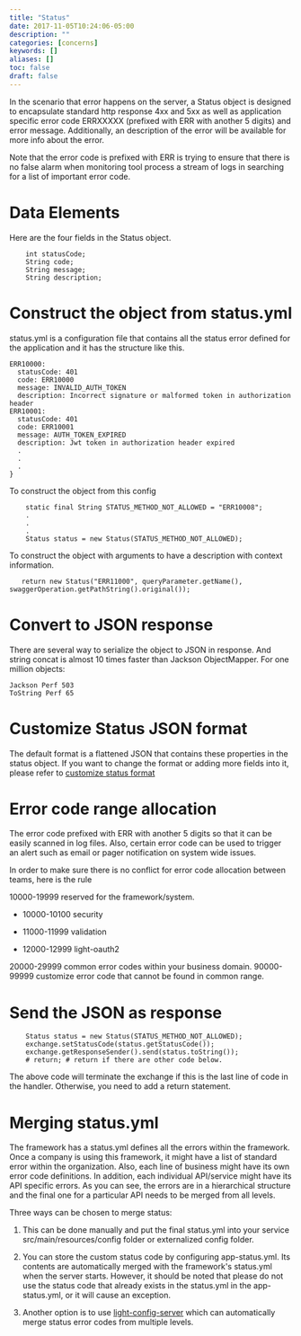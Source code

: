```yaml
---
title: "Status"
date: 2017-11-05T10:24:06-05:00
description: ""
categories: [concerns]
keywords: []
aliases: []
toc: false
draft: false
---
```


In the scenario that error happens on the server, a Status object is designed
to encapsulate standard http response 4xx and 5xx as well as application specific
error code ERRXXXXX (prefixed with ERR with another 5 digits) and error message.
Additionally, an description of the error will be available for more info about
the error.

Note that the error code is prefixed with ERR is trying to ensure that there is
no false alarm when monitoring tool process a stream of logs in searching for a
list of important error code. 

# Data Elements

Here are the four fields in the Status object.
```
    int statusCode;
    String code;
    String message;
    String description;
```

# Construct the object from status.yml
status.yml is a configuration file that contains all the status error defined
for the application and it has the structure like this.

```
ERR10000:
  statusCode: 401
  code: ERR10000
  message: INVALID_AUTH_TOKEN
  description: Incorrect signature or malformed token in authorization header
ERR10001:
  statusCode: 401
  code: ERR10001
  message: AUTH_TOKEN_EXPIRED
  description: Jwt token in authorization header expired
  .
  .
  .
}
```

To construct the object from this config

```
    static final String STATUS_METHOD_NOT_ALLOWED = "ERR10008";
    .
    .
    .
    Status status = new Status(STATUS_METHOD_NOT_ALLOWED);

```
To construct the object with arguments to have a description with context information.

```
   return new Status("ERR11000", queryParameter.getName(), swaggerOperation.getPathString().original());

```

# Convert to JSON response

There are several way to serialize the object to JSON in response. And string
concat is almost 10 times faster than Jackson ObjectMapper. For one million
objects:

```
Jackson Perf 503
ToString Perf 65

```

# Customize Status JSON format

The default format is a flattened JSON that contains these properties in the status
object. If you want to change the format or adding more fields into it, please refer
to [customize status format][]

# Error code range allocation
The error code prefixed with ERR with another 5 digits so that it can be easily
scanned in log files. Also, certain error code can be used to trigger an alert
such as email or pager notification on system wide issues.

In order to make sure there is no conflict for error code allocation between
teams, here is the rule

10000-19999 reserved for the framework/system.
   * 10000-10100 security

   * 11000-11999 validation

   * 12000-12999 light-oauth2

20000-29999 common error codes within your business domain.
90000-99999 customize error code that cannot be found in common range.

# Send the JSON as response

```
    Status status = new Status(STATUS_METHOD_NOT_ALLOWED);
    exchange.setStatusCode(status.getStatusCode());
    exchange.getResponseSender().send(status.toString());
    # return; # return if there are other code below.
```

The above code will terminate the exchange if this is the last line of code in the
handler. Otherwise, you need to add a return statement. 

# Merging status.yml

The framework has a status.yml defines all the errors within the framework. Once a
company is using this framework, it might have a list of standard error within the
organization. Also, each line of business might have its own error code definitions.
In addition, each individual API/service might have its API specific errors. As you
can see, the errors are in a hierarchical structure and the final one for a particular
API needs to be merged from all levels. 

Three ways can be chosen to merge status:

1. This can be done manually and put the final status.yml into your service src/main/resources/config
folder or externalized config folder.

2. You can store the custom status code by configuring app-status.yml. Its contents are automatically merged with the framework's status.yml when the server starts. However, it should be noted that please do not use the status code that already exists in the status.yml in the app-status.yml, or it will cause an exception.

3. Another option is to use [light-config-server][] which can automatically merge status
error codes from multiple levels.

 

[customize status format]: /faq/customize-status/
[light-config-server]: https://github.com/networknt/light-config-server
